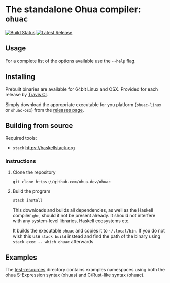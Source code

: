 # The standalone Ohua compiler: `ohuac`

[![Build Status](https://travis-ci.org/ohua-dev/ohuac.svg?branch=master)](https://travis-ci.org/ohua-dev/ohuac)
[![Latest Release](https://img.shields.io/github/release/ohua-dev/ohuac.svg)](https://github.com/ohua-dev/ohuac/releases/latest)

## Usage

For a complete list of the options available use the `--help` flag.

## Installing

Prebuilt binaries are available for 64bit Linux and OSX. Provided for each
release by [Travis CI](https://travis-ci.org/ohua-dev/ohuac).

Simply download the appropriate executable for you platform (`ohuac-linux` or
`ohuac-osx`) from the [releases page](/releases/latest).

## Building from source

Required tools:

- `stack` https://haskellstack.org

### Instructions

1. Clone the repository

    `git clone https://github.com/ohua-dev/ohuac`

2. Build the program

   `stack install`

   This downloads and builds all dependencies, as well as the Haskell compiler
   `ghc`, should it not be present already. It should not interfere with any
   system-level libraries, Haskell ecosystems etc.

   It builds the executable `ohuac` and copies it to `~/.local/bin`. If you do
   not wish this use `stack build` instead and find the path of the binary using
   `stack exec -- which ohuac` afterwards


## Examples

The [test-resources](test-resources) directory contains examples namespaces
using both the ohua S-Expression syntax (ohuas) and C/Rust-like syntax (ohuac).
